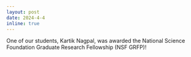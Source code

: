 ```yaml
---
layout: post
date: 2024-4-4
inline: true
---
```


One of our students, Kartik Nagpal, was awarded the National Science Foundation Graduate Research Fellowship (NSF GRFP)!



